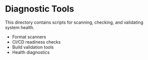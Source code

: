 # Diagnostic Tools

This directory contains scripts for scanning, checking, and validating system health.

- Format scanners
- CI/CD readiness checks
- Build validation tools
- Health diagnostics
